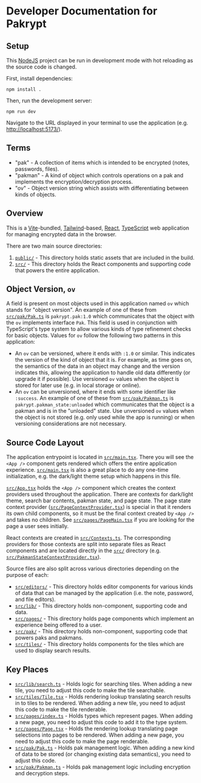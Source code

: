 # Developer Documentation for Pakrypt

## Setup

This [NodeJS](https://nodejs.org/) project can be run in development mode with hot reloading as the source code is changed.

First, install dependencies:

```
npm install .
```

Then, run the development server:

```
npm run dev
```

Navigate to the URL displayed in your terminal to use the application (e.g. [http://localhost:5173/](http://localhost:5173/)).

## Terms

* "pak" - A collection of items which is intended to be encrypted (notes, passwords, files).
* "pakman" - A kind of object which controls operations on a pak and implements the encryption/decryption process.
* "ov" - Object version string which assists with differentiating between kinds of objects.

## Overview

This is a [Vite](https://vitejs.dev/)-bundled, [Tailwind](https://tailwindcss.com/)-based, [React](https://react.dev/), [TypeScript](https://www.typescriptlang.org/) web application for managing encrypted data in the browser.

There are two main source directories:

1. [`public/`](../public/) - This directory holds static assets that are included in the build.
2. [`src/`](../src/) - This directory holds the React components and supporting code that powers the entire application.

## Object Version, `ov`

A field is present on most objects used in this application named `ov` which stands for "object version". An example of one of these from [`src/pak/Pak.ts`](../src/pak/Pak.ts) is `pakrypt.pak:1.0` which communicates that the object with the `ov` implements interface `Pak`. This field is used in conjunction with TypeScript's type system to allow various kinds of type refinement checks for basic objects. Values for `ov` follow the following two patterns in this application:

* An `ov` can be versioned, where it ends with `:1.0` or similar. This indicates the version of the kind of object that it is. For example, as time goes on, the semantics of the data in an object may change and the version indicates this, allowing the application to handle old data differently (or upgrade it if possible). Use versioned `ov` values when the object is stored for later use (e.g. in local storage or online).
* An `ov` can be unversioned, where it ends with some identifier like `:success`. An example of one of these from [`src/pak/Pakman.ts`](../src/pak/Pakman.ts) is `pakrypt.pakman_state:unloaded` which communicates that the object is a pakman and is in the "unloaded" state. Use unversioned `ov` values when the object is not stored (e.g. only used while the app is running) or when versioning considerations are not necessary.

## Source Code Layout

The application entrypoint is located in [`src/main.tsx`](../src/main.tsx). There you will see the `<App />` component gets rendered which offers the entire application experience. [`src/main.tsx`](../src/main.tsx) is also a great place to do any one-time initialization, e.g. the dark/light theme setup which happens in this file.

[`src/App.tsx`](../src/App.tsx) holds the `<App />` component which creates the context providers used throughout the application. There are contexts for dark/light theme, search bar contents, pakman state, and page state. The page state context provider ([`src/PageContextProvider.tsx`](../src/PageContextProvider.tsx)) is special in that it renders its own child components, so it must be the final context created by `<App />` and takes no children. See [`src/pages/PageMain.tsx`](../src/pages/PageMain.tsx) if you are looking for the page a user sees initially.

React contexts are created in [`src/Contexts.ts`](../src/Contexts.ts). The corresponding providers for those contexts are split into separate files as React components and are located directly in the [`src/`](../src/) directory (e.g. [`src/PakmanStateContextProvider.tsx`](../src/PakmanStateContextProvider.tsx)).

Source files are also split across various directories depending on the purpose of each:

* [`src/editors/`](../src/editors/) - This directory holds editor components for various kinds of data that can be managed by the application (i.e. the note, password, and file editors).
* [`src/lib/`](../src/lib/) - This directory holds non-component, supporting code and data.
* [`src/pages/`](../src/pages/) - This directory holds page components which implement an experience being offered to a user.
* [`src/pak/`](../src/pak/) - This directory holds non-component, supporting code that powers paks and pakmans.
* [`src/tiles/`](../src/tiles/) - This directory holds components for the tiles which are used to display search results.

## Key Places

* [`src/lib/search.ts`](../src/lib/search.ts) - Holds logic for searching tiles. When adding a new tile, you need to adjust this code to make the tile searchable.
* [`src/tiles/Tile.tsx`](../src/tiles/Tile.tsx) - Holds rendering lookup translating search results in to tiles to be rendered. When adding a new tile, you need to adjust this code to make the tile renderable.
* [`src/pages/index.ts`](../src/pages/index.ts) - Holds types which represent pages. When adding a new page, you need to adjust this code to add it to the type system.
* [`src/pages/Page.tsx`](../src/pages/Page.tsx) - Holds the rendering lookup translating page selections into pages to be rendered. When adding a new page, you need to adjust this code to make the page renderable.
* [`src/pak/Pak.ts`](../src/pak/Pak.ts) - Holds pak management logic. When adding a new kind of data to be stored (or changing existing data semantics), you need to adjust this code.
* [`src/pak/Pakman.ts`](../src/pak/Pakman.ts) - Holds pak management logic including encryption and decryption steps.


